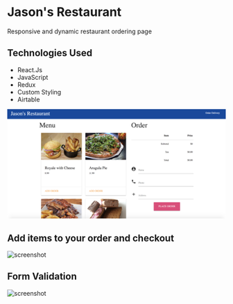 # Jason's Restaurant

Responsive and dynamic restaurant ordering page

## Technologies Used
- React.Js
- JavaScript
- Redux
- Custom Styling
- Airtable

![screenshot](./images/restaurantScreenShot1.png?raw=true)


## Add items to your order and checkout

![screenshot](./images/restaurant1.gif?raw=true)

## Form Validation

![screenshot](./images/restaurant2.gif?raw=true)







